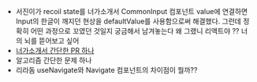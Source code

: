 - 서진이가 recoil state를 너가소개서 CommonInput 컴포넌트 value에 연결하면 Input의 한글이 깨지던 현상을 defaultValue를 사용함으로써 해결했다. 그런데 정확히 어떤 과정으로 꼬였던 것일지 궁금해서 남겨놓는다 왜 그랬니 리액트야 ?? 너의 뇌를 뜯어보고 싶어
- [너가소개서 간단한 PR 하나](https://github.com/Neogasogaeseo/Naega-Web/pull/248)
- 알고리즘 간단한 문제 하나
- 리라돔 useNavigate와 Navigate 컴포넌트의 차이점이 뭘까??
